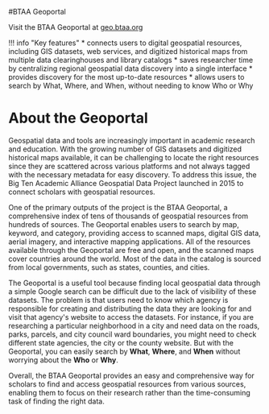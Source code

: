 #BTAA Geoportal

Visit the BTAA Geoportal at [geo.btaa.org](https://geo.btaa.org)

!!! info "Key features"
	* connects users to digital geospatial resources, including GIS datasets, web services, and digitized historical maps from multiple data clearinghouses and library catalogs
	* saves researcher time by centralizing regional geospatial data discovery into a single interface
	* provides discovery for the most up-to-date resources
	* allows users to search by What, Where, and When, without needing to know Who or Why

	
# About the Geoportal

Geospatial data and tools are increasingly important in academic research and education. With the growing number of GIS datasets and digitized historical maps available, it can be challenging to locate the right resources since they are scattered across various platforms and not always tagged with the necessary metadata for easy discovery. To address this issue, the Big Ten Academic Alliance Geospatial Data Project launched in 2015 to connect scholars with geospatial resources.

One of the primary outputs of the project is the BTAA Geoportal, a comprehensive index of tens of thousands of geospatial resources from hundreds of sources. The Geoportal enables users to search by map, keyword, and category, providing access to scanned maps, digital GIS data, aerial imagery, and interactive mapping applications. All of the resources available through the Geoportal are free and open, and the scanned maps cover countries around the world. Most of the data in the catalog is sourced from local governments, such as states, counties, and cities.

The Geoportal is a useful tool because finding local geospatial data through a simple Google search can be difficult due to the lack of visibility of these datasets. The problem is that users need to know which agency is responsible for creating and distributing the data they are looking for and visit that agency's website to access the datasets. For instance, if you are researching a particular neighborhood in a city and need data on the roads, parks, parcels, and city council ward boundaries, you might need to check different state agencies, the city or the county website. But with the Geoportal, you can easily search by **What**, **Where**, and **When** without worrying about the **Who** or **Why**.

Overall, the BTAA Geoportal provides an easy and comprehensive way for scholars to find and access geospatial resources from various sources, enabling them to focus on their research rather than the time-consuming task of finding the right data.
